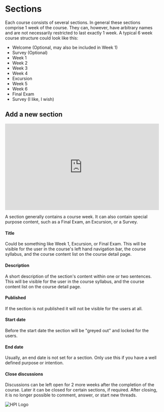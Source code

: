 

# Sections

Each course consists of several sections. In general these sections comprise 1 week of the course. They can, however, have arbitrary names and are not necessarily restricted to last exactly 1 week. A typical 6 week course structure could look like this:

  - Welcome (Optional, may also be included in Week 1)	
   - Survey (Optional)
  - Week 1
  - Week 2
  - Week 3
  - Week 4
  - Excursion
  - Week 5
  - Week 6
  - Final Exam
  - Survey (I like, I wish) 

## Add a new section

<div style="padding:56.25% 0 0 0;position:relative;"><iframe src="https://player.vimeo.com/video/787817680?h=67929c9927&amp;badge=0&amp;autopause=0&amp;player_id=0&amp;app_id=58479" frameborder="0" allow="autoplay; fullscreen; picture-in-picture" allowfullscreen style="position:absolute;top:0;left:0;width:100%;height:100%;" title="openHPI-guidelines-13-sections"></iframe></div><script src="https://player.vimeo.com/api/player.js"></script>


A section generally contains a course week. It can also contain special purpose content, such as a Final Exam, an Excursion, or a Survey.
<br>

#### Title
Could be something like Week 1, Excursion, or Final Exam. This will be visible for the user in the course's left hand navigation bar, the course syllabus, and the course content list on the course detail page.

#### Description
A short description of the section's content within one or two sentences. This will be visible for the user in the course syllabus, and the course content list on the course detail page.

#### Published
If the section is not published it will not be visible for the users at all.

#### Start date
Before the start date the section will be "greyed out" and locked for the users.

#### End date
Usually, an end date is not set for a section. Only use this if you have a well defined purpose or intention.

#### Close discussions
Discussions can be left open for 2 more weeks after the completion of the course. Later it can be closed for certain sections, if required. After closing, it is no longer possible to comment, answer, or start new threads.

![HPI Logo](../../img/HPI_Logo.png)
